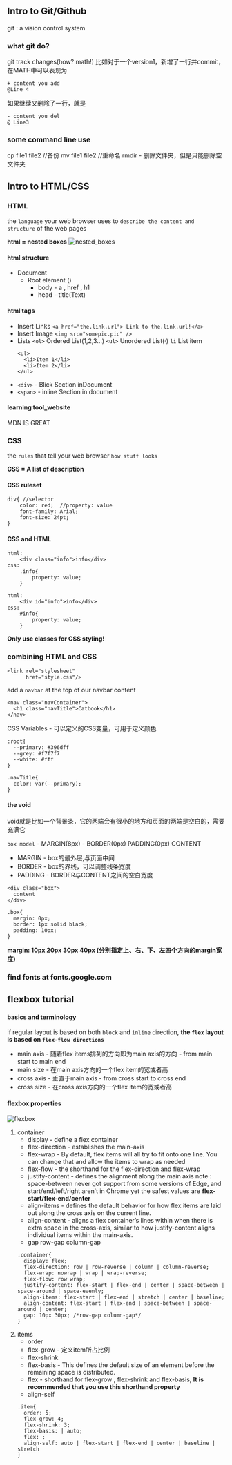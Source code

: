 ## Intro to Git/Github

git : a vision control system

### what git do?
git track changes(how? math!)
比如对于一个version1，新增了一行并commit，在MATH中可以表现为
```
+ content you add
@Line 4
```
如果继续又删除了一行，就是
```
- content you del
@ Line3
```

### some command line use
cp file1 file2 //备份
mv file1 file2 //重命名
rmdir - 删除文件夹，但是只能删除空文件夹

## Intro to HTML/CSS

### HTML

the `language` your web browser uses to `describe the content and structure` of the web pages

**html = nested boxes**
![nested_boxes](pic/1.png)

#### html structure
+ Document
  + Root element (<!DOCTYPE html>)
    + body - a , href , h1
    + head - title(Text)

#### html tags
+ Insert Links
  `<a href="the.link.url"> Link to the.link.url!</a>`
+ Insert Image
  `<img src="somepic.pic" />`
+ Lists
  `<ol>` Ordered List(1,2,3...)
  `<ul>` Unordered List(·)
  `li` List item
  ```
  <ul>
    <li>Item 1</li>
    <li>Item 2</li>
  </ul>
  ```
+ `<div>` - Blick Section inDocument
+ `<span>` - inline Section in document

#### learning tool_website
MDN IS GREAT

### CSS

the `rules` that tell your web browser `how stuff looks`

**CSS = A list of description**

#### CSS ruleset
```
div{ //selector
    color: red;  //property: value
    font-family: Arial;
    font-size: 24pt;
}
```
#### CSS and HTML
```
html:
    <div class="info">info</div>
css:
    .info{
        property: value;
    }
```
```
html:
    <div id="info">info</div>
css:
    #info{
        property: value;
    }
```
**Only use classes for CSS styling!**

### combining HTML and CSS
```
<link rel="stylesheet"
      href="style.css"/>
```

add a `navbar` at the top of our navbar content
```
<nav class="navContainer">
  <h1 class="navTitle">Catbook</h1>
</nav>
```

CSS Variables - 可以定义的CSS变量，可用于定义颜色
```
:root{
  --primary: #396dff
  --grey: #f7f7f7
  --white: #fff
}

.navTitle{
  color: var(--primary);
}
```

#### the void
void就是比如一个背景条，它的两端会有很小的地方和页面的两端是空白的，需要充满它

`box model` - MARGIN(8px) - BORDER(0px) PADDING(0px) CONTENT
+ MARGIN - box的最外层,与页面中间
+ BORDER - box的界线，可以调整线条宽度
+ PADDING - BORDER与CONTENT之间的空白宽度
```
<div class="box">
  content
</div>

.box{
  margin: 0px;
  border: 1px solid black;
  padding: 10px;
}
```
**margin: 10px 20px 30px 40px (分别指定上、右、下、左四个方向的margin宽度)**


### find fonts at fonts.google.com

## flexbox tutorial

#### basics and terminology
if regular layout is based on both `block` and `inline` direction, **the `flex` layout is based on `flex-flow directions`**

+ main axis - 随着flex items排列的方向即为main axis的方向 - from main start to main end
+ main size - 在main axis方向的一个flex item的宽或者高
+ cross axis - 垂直于main axis - from cross start to cross end
+ cross size - 在cross axis方向的一个flex item的宽或者高

#### flexbox properties
![flexbox](pdf/css-flexbox-poster.png)
1. container
   + display - define a flex container
   + flex-direction - establishes the main-axis
   + flex-wrap - By default, flex items will all try to fit onto one line. You can change that and allow the items to wrap as needed 
   + flex-flow - the shorthand for the flex-direction and flex-wrap
   + justify-content - defines the alignment along the main axis
   note : space-between never got support from some versions of Edge, and start/end/left/right aren’t in Chrome yet
   the safest values are **flex-start/flex-end/center**
   + align-items -  defines the default behavior for how flex items are laid out along the cross axis on the current line.
   + align-content - aligns a flex container’s lines within when there is extra space in the cross-axis, similar to how justify-content aligns individual items within the main-axis.
   + gap row-gap column-gap
   ```
   .container{
     display: flex;
     flex-direction: row | row-reverse | column | column-reverse;
     flex-wrap: nowrap | wrap | wrap-reverse;
     flex-flow: row wrap;
     justify-content: flex-start | flex-end | center | space-between | space-around | space-evenly;
     align-items: flex-start | flex-end | stretch | center | baseline;
     align-content: flex-start | flex-end | space-between | space-around | center;
     gap: 10px 30px; /*row-gap column-gap*/
   }
   ```
2. items
   + order
   + flex-grow - 定义item所占比例
   + flex-shrink
   + flex-basis - This defines the default size of an element before the remaining space is distributed. 
   + flex - shorthand for flex-grow , flex-shrink and flex-basis, **It is recommended that you use this shorthand property**
   + align-self
   ```
   .item{
     order: 5;
     flex-grow: 4;
     flex-shrink: 3;
     flex-basis: | auto;
     flex: ;
     align-self: auto | flex-start | flex-end | center | baseline | stretch
   }